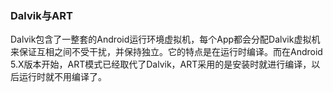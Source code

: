 ### Dalvik与ART

Dalvik包含了一整套的Android运行环境虚拟机，每个App都会分配Dalvik虚拟机来保证互相之间不受干扰，并保持独立。它的特点是在运行时编译。而在Android 5.X版本开始，ART模式已经取代了Dalvik，ART采用的是安装时就进行编译，以后运行时就不用编译了。